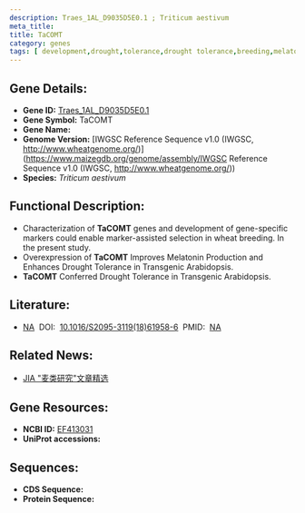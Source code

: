 ```yaml
---
description: Traes_1AL_D9035D5E0.1 ; Triticum aestivum
meta_title:
title: TaCOMT
category: genes
tags: [ development,drought,tolerance,drought tolerance,breeding,melatonin ]
---
```


## Gene Details:
- **Gene ID:**	[Traes_1AL_D9035D5E0.1](https://www.maizegdb.org/gene_center/gene/Traes_1AL_D9035D5E0.1)
- **Gene Symbol:** TaCOMT
- **Gene Name:** 
- **Genome Version:** [IWGSC Reference Sequence v1.0 (IWGSC, http://www.wheatgenome.org/)](https://www.maizegdb.org/genome/assembly/IWGSC Reference Sequence v1.0 (IWGSC, http://www.wheatgenome.org/))
- **Species:** *Triticum aestivum*

## Functional Description:
   - Characterization of **TaCOMT** genes and development of gene-specific markers could enable marker-assisted selection in wheat breeding. In the present study.
   - Overexpression of **TaCOMT** Improves Melatonin Production and Enhances Drought Tolerance in Transgenic Arabidopsis.
   - **TaCOMT** Conferred Drought Tolerance in Transgenic Arabidopsis.

## Literature:
   - [NA]( https://www.sciencedirect.com/science/article/pii/S2095311918619586?via%3Dihub#section-cited-by)&nbsp;&nbsp;DOI:&nbsp;&nbsp;[10.1016/S2095-3119(18)61958-6](https://www.sciencedirect.com/science/article/pii/S2095311918619586?via%3Dihub#section-cited-by)&nbsp;&nbsp;PMID:&nbsp;&nbsp;[NA](https://pubmed.ncbi.nlm.nih.gov/NA/)

## Related News:
   - [JIA &quot;麦类研究&quot;文章精选](https://mp.weixin.qq.com/s?__biz=Mzg3MDEwNDEyMg==&mid=2247487382&idx=6&sn=c0a5c58d0ac564ede794a61d7504dff2&chksm=ce93a2c3f9e42bd5e326e89a0f3511453e55ebf95b90e9a3a92be89ddc3c923ac471e5ac0123&scene=27#wechat_redirect)

## Gene Resources:
- **NCBI ID:** [EF413031](https://www.ncbi.nlm.nih.gov/gene/?term=EF413031)
- **UniProt accessions:** [](https://www.uniprot.org/uniprotkb//entry)

## Sequences:
- **CDS Sequence:**
- **Protein Sequence:**
